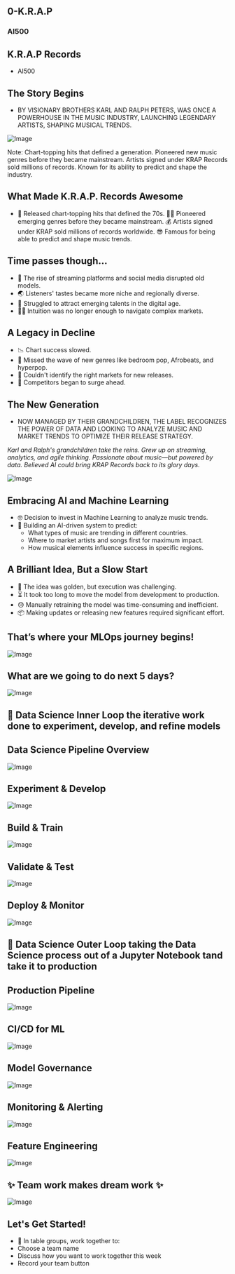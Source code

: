 <!-- .slide: data-background-image="images/RH_NewBrand_Background.png" -->
## 0-K.R.A.P <!-- {.element: class="course-title"} -->
### AI500 <!-- {.element: class="title-color"} -->




## K.R.A.P Records

- AI500




## The Story Begins

- BY VISIONARY BROTHERS KARL AND RALPH PETERS, WAS ONCE A POWERHOUSE IN THE MUSIC INDUSTRY, LAUNCHING LEGENDARY ARTISTS, SHAPING MUSICAL TRENDS.

![Image](images/0-krap/slide_2_image_0.png) <!-- {.element: class="image-no-shadow"} -->

Note:
Chart-topping hits that defined a generation. Pioneered new music genres before they became mainstream. Artists signed under KRAP Records sold millions of records. Known for its ability to predict and shape the industry.



## What Made K.R.A.P. Records Awesome

- 🪇 Released chart-topping hits that defined the 70s. 👨‍🎤 Pioneered emerging genres before they became mainstream. 💰 Artists signed under KRAP sold millions of records worldwide. 😎 Famous for being able to predict and shape music trends.



## Time passes though…

- 🤳 The rise of streaming platforms and social media disrupted old models.
- 🌏 Listeners' tastes became more niche and regionally diverse.
- 🤘 Struggled to attract emerging talents in the digital age.
- 😶‍🌫️ Intuition was no longer enough to navigate complex markets.



## A Legacy in Decline

- 📉 Chart success slowed.
- 🫠 Missed the wave of new genres like bedroom pop, Afrobeats, and hyperpop.
- 🤷 Couldn't identify the right markets for new releases.
- 🪿 Competitors began to surge ahead.



## The New Generation

- NOW MANAGED BY THEIR GRANDCHILDREN, THE LABEL RECOGNIZES THE POWER OF DATA AND LOOKING TO ANALYZE MUSIC AND MARKET TRENDS TO OPTIMIZE THEIR RELEASE STRATEGY.
  
_Karl and Ralph's grandchildren take the reins. Grew up on streaming, analytics, and agile thinking. Passionate about music—but powered by data. Believed AI could bring KRAP Records back to its glory days._




![Image](images/0-krap/slide_6_image_0.png) <!-- {.element: class="image-no-shadow"} -->




## Embracing AI and Machine Learning

- 🤓 Decision to invest in Machine Learning to analyze music trends.
- 💚 Building an AI-driven system to predict:
  - What types of music are trending in different countries.
  - Where to market artists and songs first for maximum impact.
  - How musical elements influence success in specific regions.



## A Brilliant Idea, But a Slow Start

- 🌟 The idea was golden, but execution was challenging.
- ⏳ It took too long to move the model from development to production.
- 😓 Manually retraining the model was time-consuming and inefficient.
- 📦 Making updates or releasing new features required significant effort.




## That’s where your MLOps journey begins!

![Image](images/0-krap/slide_9_image_3.png) <!-- {.element: class="image-no-shadow"} -->



## What are we going to do next 5 days?

![Image](images/0-krap/slide_10_image_3.png) <!-- {.element: class="image-no-shadow"} -->



## 🔁 Data Science Inner Loop the iterative work done to experiment, develop, and refine models




## Data Science Pipeline Overview

![Image](images/0-krap/slide_12_image_1.png) <!-- {.element: class="image-no-shadow"} -->



## Experiment & Develop

![Image](images/0-krap/slide_13_image_1.png) <!-- {.element: class="image-no-shadow"} -->



## Build & Train

![Image](images/0-krap/slide_14_image_1.png) <!-- {.element: class="image-no-shadow"} -->



## Validate & Test

![Image](images/0-krap/slide_15_image_1.png) <!-- {.element: class="image-no-shadow"} -->



## Deploy & Monitor

![Image](images/0-krap/slide_16_image_1.png) <!-- {.element: class="image-no-shadow"} -->



## 🔄 Data Science Outer Loop taking the Data Science process out of a Jupyter Notebook tand take it to production




## Production Pipeline

![Image](images/0-krap/slide_18_image_0.png) <!-- {.element: class="image-no-shadow"} -->



## CI/CD for ML

![Image](images/0-krap/slide_19_image_0.png) <!-- {.element: class="image-no-shadow"} -->



## Model Governance

![Image](images/0-krap/slide_20_image_0.png) <!-- {.element: class="image-no-shadow"} -->



## Monitoring & Alerting

![Image](images/0-krap/slide_21_image_0.png) <!-- {.element: class="image-no-shadow"} -->



## Feature Engineering

![Image](images/0-krap/slide_22_image_0.png) <!-- {.element: class="image-no-shadow"} -->




## ✨ Team work makes dream work ✨

![Image](images/0-krap/slide_25_image_6.png) <!-- {.element: class="image-no-shadow"} -->



## Let's Get Started!

- 🥰 In table groups, work together to:
- Choose a team name
- Discuss how you want to work together this week
- Record your team button